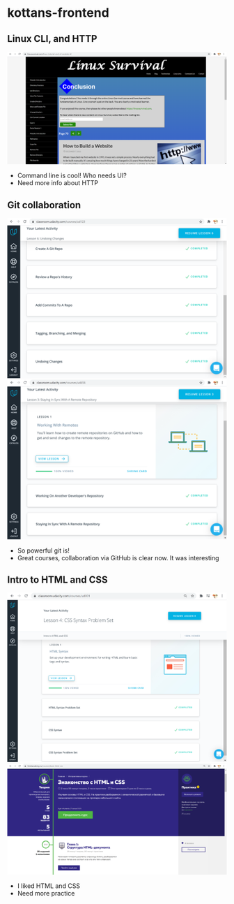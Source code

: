 # kottans-frontend
## Linux CLI, and HTTP  
![Screenshot of Finished lesson of Linux Survival](task_linux_cli/Finished_lesson_of_Linux_Survival.png)
* Command line is cool! Who needs UI?
* Need more info about HTTP

## Git collaboration  
![Screenshot of Finished Version Control with Git](task_git_collaboration/version-control-with-git.png)
![Screenshot of Finished GitHub & Collaboration](task_git_collaboration/github-and-collaboration.png)
- So powerful git is!
- Great courses, collaboration via GitHub is clear now. It was interesting

## Intro to HTML and CSS  
![Screenshot of Finished Intro to HTML & CSS. Udacity](task_html_css_intro/intro_to_html_css_udacity.png)
![Screenshot of Finished HTML & CSS free lesson on html academy](task_html_css_intro/HTML-academy-free-lesson-HTML-&-CSS.png)
* I liked HTML and CSS
* Need more practice